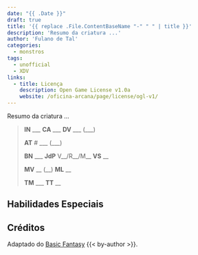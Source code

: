 ```yaml
---
date: "{{ .Date }}"
draft: true
title: '{{ replace .File.ContentBaseName "-" " " | title }}'
description: 'Resumo da criatura ...'
author: 'Fulano de Tal'
categories:
  - monstros
tags:
  - unofficial
  - XDV
links:
  - title: Licença
    description: Open Game License v1.0a
    website: /oficina-arcana/page/license/ogl-v1/
---
```


Resumo da criatura ...

> **IN** ___ **CA** ___ **DV** ___ (___)
>
> **AT** # ___ (___)
>
> **BN** ___ **JdP** V__/R__/M__ **VS** __
>
> **MV** __ (__) **ML** __
>
> **TM** ___ **TT** __

## Habilidades Especiais

## Créditos

Adaptado do [Basic Fantasy](https://www.basicfantasy.org/) {{< by-author >}}.
